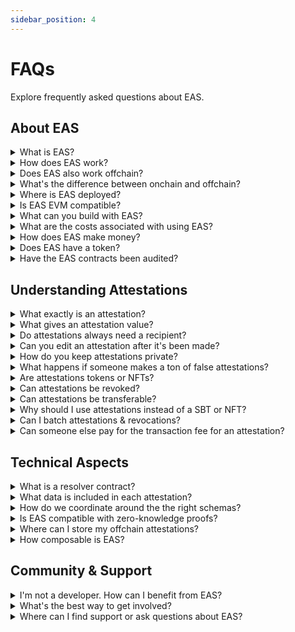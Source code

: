 ```yaml
---
sidebar_position: 4
---
```


# FAQs
Explore frequently asked questions about EAS.

## About EAS
<details>
<summary>What is EAS?</summary>
EAS (Ethereum Attestation Service) is an infrastructure tool for making attestations onchain or offchain. As a public good, EAS is completely open-source, permissionless, tokenless, and free to use. It's a new primitive for building more trustful interactions online.
</details>

<details>
<summary>How does EAS work?</summary>
EAS is elegantly simple. It runs on two smart contracts. One to register a schema (which is the data topic of the attestation) and another for making attestations with that schema. This allows you to make a digital signature on structured data.  Just from these two primitives you can unlock so many use cases that seemed out of reach before.
</details>

<details>
<summary>Does EAS also work offchain?</summary>
Absolutely. EAS supports both onchain and offchain attestations, providing flexibility based on the specific needs and use cases. You can learn more about when to use onchain versus offchain attestations in the docs.
</details>

<details>
<summary>What's the difference between onchain and offchain?</summary>
With EAS, you can make attestations onchain or offchain. Onchain requires gas to make the attestation. Offchain requires zero gas. Both options have the authenticity of the digital signature and are immutable. We have a dedicated page to understand the differences in our Core Concepts section.
</details>


<details>
<summary>Where is EAS deployed?</summary>
EAS is deploying where builders are building. You can find EAS deployed on the Ethereum mainnet but also on various Layer 2 solutions and testnets.
</details>

<details>
<summary>Is EAS EVM compatible?</summary>
Yes. EAS can be deployed on any chain that is EVM-based.
</details>

<details>
<summary>What can you build with EAS?</summary>
Anywhere you need more trust in who or what you're interacting with online, attestations can play a role. EAS is versatile. Whether you're looking to verify content, establish reputation systems, build voting systems, or create decentralized identity solutions, and beyond... EAS has got you covered. Our documentation offers a ton of inspiration.

</details>

<details>
<summary>What are the costs associated with using EAS?</summary>
EAS is a free service. However, when making onchain attestations, users will incur gas fees, which vary based on network activity, attestation complexity, and the specific chain used. Offchain attestations, on the other hand, are completely gas-free.

</details>

<details>
<summary>How does EAS make money?</summary>
EAS operates as a public good and doesn't generate revenue from its core services. Its funding sources include donations, grants, and retroactive public goods funding.
</details>

<details>
<summary>Does EAS have a token?</summary>
No. EAS is a tokenless protocol and does not have plans to launch a token. Being a tokenless protocol is critical to our design as to remain credibly neutral. This ensures that no one particular group has a financial advantage over another group. 
</details>

<details>
<summary>Have the EAS contracts been audited?</summary>
Yes. To ensure the utmost security and reliability, EAS contracts have undergone a thorough audit by Spearbit, a reputable third-party firm.
</details>

## Understanding Attestations
<details>
<summary>What exactly is an attestation?</summary>
An attestation is simply a digital signature on some structured data. It allows any entity to say something about anything in an authentic and immutable way. Seems abstract right? Well attestations happen all the time offline. Any time an entity wants or needs to make a verified statement about something, attestations play a role. We just haven't had a way to do this online or onchain. 
</details>

<details>
<summary>What gives an attestation value?</summary>
The value of an attestation comes from the relative reputation of the entity making the claim. It's who makes the attestation that gives it value. The immutability and authenticity of a digital signature is what makes them more secure and verifiable. 

</details>

<details>
<summary>Do attestations always need a recipient?</summary>
Not always. For instance, a social media post is essentially an attestation of a statement made by an individual. Recipients are necessary only when the attestation pertains to a specific entity or address.
</details>

<details>
<summary>Can you edit an attestation after it's been made?</summary>
No. Attestations are immutable to maintain their trustworthiness. If modifications are needed, the issuer would typically revoke the original attestation and create a new one.
</details>

<details>
<summary>How do you keep attestations private?</summary>
EAS offers the flexibility of public and private attestations. Depending on the use case, data can be encrypted, kept off-chain, or selectively disclosed using "Private Data Attestations" and merkle trees.
</details>

<details>
<summary>What happens if someone makes a ton of false attestations?</summary>
False attestations can be challenged or disregarded. The value of an attestation is rooted in the issuer's reputation. Numerous false attestations from a non-credible source would be ignored.
</details>

<details>
<summary>Are attestations tokens or NFTs?</summary>
No, attestations differ from tokens or NFTs. They are digital signatures on structured data, signifying a claim or verification. 
</details>

<details>
<summary>Can attestations be revoked?</summary>
Yes. EAS allows the issuer of the attestation to revoke the onchain or offchain attestation. This changes the state of the attestation to "revoked". It does not delete the attestation. The schema can also define if attestations made with that schema are revocable. This allows builders to also create an irrevocable attestations. 
</details>

<details>
<summary>Can attestations be transferable?</summary>
Attestations themselves aren't transferable. However, using the concept of revocation and referenced attestations, a chain of ownership (provenance) and its current state can be established, similar to property title changes.
</details>

<details>
<summary>Why should I use attestations instead of a SBT or NFT?</summary>
While SBTs and NFTs symbolize assets or unique entities, attestations signify claims or verifications. The choice hinges on the need: attestations for trust and verification, and SBTs or NFTs for representing assets. Moreover, SBTs & NFTs lack standardization as every token is its own smart contract address with arbitrary data and structure, posing challenges for interoperability and composability.
</details>

<details>
<summary>Can I batch attestations & revocations?</summary>
Certainly! EAS supports batch attestations and revocations. For a detailed guide, refer to our documentation.
</details>

<details>
<summary>Can someone else pay for the transaction fee for an attestation?</summary>
Yes, through "delegated attestations", you can specify who covers the gas fee, allowing one entity to sign an attestation while another bears the transaction cost.
</details>


## Technical Aspects
<details>
<summary>What is a resolver contract?</summary>
A Resolver Contract is a smart contract linked to a Schema. It ensures that attestations adhere to specific rules or logic before finalization. This feature introduces additional functionalities to schemas, such as user allowlists or conditional NFT minting and much more. Any smart contract logic.
</details>

<details>
<summary>What data is included in each attestation?</summary>
Each attestation has the following struct:
<ul>
<li>uid: The unique identifier of the attestation. </li>
<li>schema: The schema identifier associated with the attestation.</li>
<li>refUID: The reference UID of the attestation, if any.</li>
<li>time: The Unix timestamp when the attestation was created.</li>
<li>expirationTime: The Unix timestamp when the attestation expires (0 for no expiration).</li>
<li>revocationTime: The Unix timestamp when the attestation was revoked, if applicable.</li>
<li>recipient: The Ethereum address of the recipient of the attestation.</li>
<li>attester: The Ethereum address of the attester who created the attestation.</li>
<li>revocable: A boolean indicating whether the attestation is revocable or not.</li>
<li>data: The attestation data in bytes format.</li>
</ul>
</details>

<details>
<summary>How do we coordinate around the the right schemas?</summary>
EAS does not pressupose the right schemas for a use case. It's up to the community to coordinate and decide which schemas to use for a particular use case. To help foster this discussion, we have created a dedicated EAS forum at https://forum.easscan.org
</details>


<details>
<summary>Is EAS compatible with zero-knowledge proofs?</summary>
Yes, EAS can be used with zero-knowledge proofs to prove attestations without revealing the underlying data, enhancing privacy.
</details>

<details>
<summary>Where can I store my offchain attestations?</summary>
Off-chain attestations can reside in private databases, decentralized storage systems, or any secure storage medium. The EAS Explorer offers a way for making offchain attestations public, pinning, and indexing the data. Integration with Ceramic and other storage networks is also underway.
</details>

<details>
<summary>How composable is EAS?</summary>
EAS is extremely composable, thanks to the refUID feature, which facilitates the creation of a web of referenced attestations. This provides richer context to attestations. Additionally, the shared use of similar schemas enhances EAS's composability.
</details>

## Community & Support
<details>
<summary>I'm not a developer. How can I benefit from EAS?</summary>
Even if you're not technically inclined, grasping the concept of attestations and their role in enhancing digital trust can be advantageous. As EAS evolves, expect more intuitive applications built on it. Plus, we've crafted no-code tools for non-developers to design schemas and create attestations. All you need is a digital wallet!
</details>

<details>
<summary>What's the best way to get involved?</summary>
Engage with our community channels, contribute to our open-source initiatives, partake in discussions, or simply advocate for EAS.
</details>

<details>
<summary>Where can I find support or ask questions about EAS?</summary>
Our dedicated forum and community channels are your go-to places for any questions, technical assistance, or discussions about EAS.
</details>
